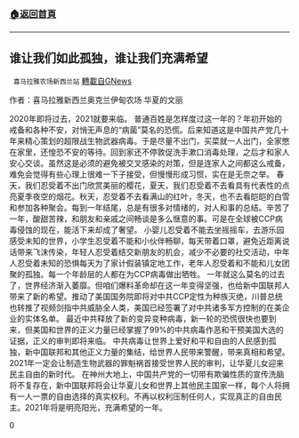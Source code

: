 ###  [:house:返回首頁](https://github.com/ourhimalayas/txt)
---

## 谁让我们如此孤独，谁让我们充满希望
` 喜马拉雅农场新西兰站` [轉載自GNews](https://gnews.org/zh-hans/689144/)

作者：喜马拉雅新西兰奥克兰伊甸农场 华夏的文丽

2020年即将过去，2021就要来临。 普通百姓是怎样度过这一年的？年初开始的戒备和各种不安，对悄无声息的“病菌”莫名的恐慌。后来知道这是中国共产党几十年来精心策划的超限战生物武器病毒。于是尽量不出门，买菜就一人出门，全家憋在家里，还惶恐不安的等待。回到家还不停敦促洗手漱口消毒处理，之后才和家人安心交谈。虽然这是必须的避免被交叉感染的对策，但是连家人之间都这么戒备，难免会觉得有些心理上很难一下子接受，但慢慢形成习惯，实在是无奈之举。 春天，我们忍受着不出门欣赏美丽的樱花，夏天，我们忍受着不去看具有代表性的点亮夏季夜空的烟花。秋天，忍受着不去看满山的红叶，冬天，也不去看皑皑的白雪和参加各种聚会。每到一年结尾，总是有很多对情绪的，对人和事的总结。辛苦了一年，酸甜苦辣，和朋友和亲戚之间畅谈是多么惬意的事。可是在全球被CCP病毒侵蚀的现在，能活下来却成了奢望。 小婴儿忍受着不能去坐摇摇车，去游乐园感受未知的世界，小学生忍受着不能和小伙伴畅聊，每天带着口罩，避免近距离说话带来飞沫传染，年轻人忍受着结交新朋友的机会，减少不必要的社交活动，中年人忍受着未知的恐惧每天为了家计假装镇定地工作，老年人忍受着和不能和儿女团聚的孤独。每一个年龄层的人都在为CCP病毒做出牺牲。 一年就这么莫名的过去了，世界经济渐入萎靡。但咱们爆料革命却在这一年变得坚强，也给新中国联邦人带来了新的希望。推动了美国国务院即将对中共CCP定性为种族灭绝，川普总统也转推了视频剑指中共威胁全人类，美国已经签署了对中共诸多军方控制的在美企业的实体名单。 最近中共释放了新的变异变种病毒，新一轮的恐慌很快也要到来，但美国和世界的正义力量已经掌握了99%的中共病毒作恶和干预美国大选的证据，正义的审判即将来临。 中共病毒让世界上爱好和平和自由的人民感到孤独，新中国联邦和其他正义力量的集结，给世界人民带来警醒，带来真相和希望。2021年一定会让制造生物武器的罪魁祸首接受世界人民的审判，让华夏儿女迎来民主自由的新时代。 在神州大地上，中国共产党的一切带有欺骗性质的宣传洗脑将不复存在，新中国联邦将会让华夏儿女和世界上其他民主国家一样，每个人将拥有一人一票的自由选择的真实权利。不再以权利压制任何人，实现真正的自由民主。2021年将是明亮阳光，充满希望的一年。

0
